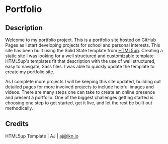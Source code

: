 # Portfolio

## Description
Welcome to my portfolio project. This is a portfolio site hosted on GitHub Pages as I start developing projects for school and personal interests. This site has been built using the Solid State template from [HTML5up](https://html5up.net/solid-state). Creating a static site I was looking for a well structured and customizable template. HTML5up's templates fit that description with the use of well structured, easy to navigate, Sass files. I was able to quickly update the template to create my portfolio site. 

As I complete more projects I will be keeping this site updated, building out detailed pages for more involved projects to include helpful images and videos. There are many steps one can take to create an online presence and present a portfolio. One of the biggest challenges getting started is choosing one step to get started, get it live, and let the rest be built out methodically.


## Credits
HTML5up Template | AJ | aj@lkn.io
